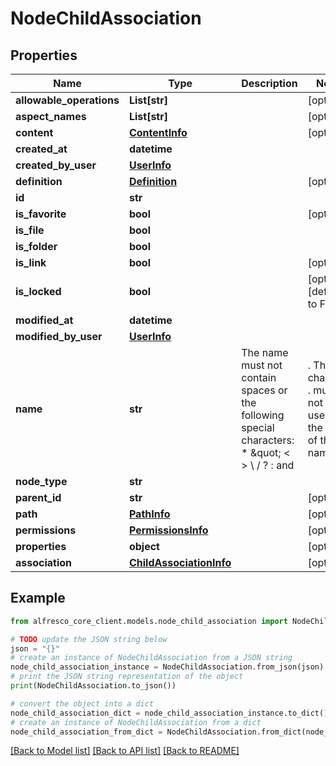 # NodeChildAssociation


## Properties

Name | Type | Description | Notes
------------ | ------------- | ------------- | -------------
**allowable_operations** | **List[str]** |  | [optional] 
**aspect_names** | **List[str]** |  | [optional] 
**content** | [**ContentInfo**](ContentInfo.md) |  | [optional] 
**created_at** | **datetime** |  | 
**created_by_user** | [**UserInfo**](UserInfo.md) |  | 
**definition** | [**Definition**](Definition.md) |  | [optional] 
**id** | **str** |  | 
**is_favorite** | **bool** |  | [optional] 
**is_file** | **bool** |  | 
**is_folder** | **bool** |  | 
**is_link** | **bool** |  | [optional] 
**is_locked** | **bool** |  | [optional] [default to False]
**modified_at** | **datetime** |  | 
**modified_by_user** | [**UserInfo**](UserInfo.md) |  | 
**name** | **str** | The name must not contain spaces or the following special characters: * \&quot; &lt; &gt; \\ / ? : and |. The character . must not be used at the end of the name.  | 
**node_type** | **str** |  | 
**parent_id** | **str** |  | [optional] 
**path** | [**PathInfo**](PathInfo.md) |  | [optional] 
**permissions** | [**PermissionsInfo**](PermissionsInfo.md) |  | [optional] 
**properties** | **object** |  | [optional] 
**association** | [**ChildAssociationInfo**](ChildAssociationInfo.md) |  | [optional] 

## Example

```python
from alfresco_core_client.models.node_child_association import NodeChildAssociation

# TODO update the JSON string below
json = "{}"
# create an instance of NodeChildAssociation from a JSON string
node_child_association_instance = NodeChildAssociation.from_json(json)
# print the JSON string representation of the object
print(NodeChildAssociation.to_json())

# convert the object into a dict
node_child_association_dict = node_child_association_instance.to_dict()
# create an instance of NodeChildAssociation from a dict
node_child_association_from_dict = NodeChildAssociation.from_dict(node_child_association_dict)
```
[[Back to Model list]](../README.md#documentation-for-models) [[Back to API list]](../README.md#documentation-for-api-endpoints) [[Back to README]](../README.md)


